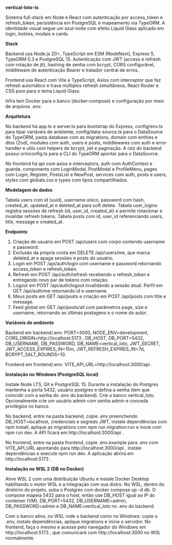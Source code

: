 **vertical-loto-ts**

Sistema full-stack em Node e React com autenticação por access_token e refresh_token, persistência em PostgreSQL e mapeamento via TypeORM. A identidade visual segue um azul-noite com efeito Liquid Glass aplicado em login, botões, modais e cards.

**Stack**

Backend usa Node.js 20+, TypeScript em ESM (NodeNext), Express 5, TypeORM 0.3 e PostgreSQL 15. Autenticação com JWT (access e refresh com rotação de jti), hashing de senha com bcrypt, CORS configurável, middleware de autenticação Bearer e tratador central de erros.

Frontend usa React com Vite e TypeScript, Axios com interceptor que faz refresh automático e trava múltiplos refresh simultâneos, React Router e CSS puro para o tema Liquid Glass.

Infra tem Docker para o banco (docker-compose) e configuração por meio de arquivos .env.

**Arquitetura**

No backend há app.ts e server.ts para bootstrap do Express, config/env.ts para tipar variáveis de ambiente, config/data-source.ts para o DataSource do TypeORM, pasta database com as migrations, domain com entities e dtos (Zod), modules com auth, users e posts, middlewares com auth e error handler e utils com helpers de bcrypt, jwt e paginação. A raiz do backend possui ormconfig.ts para a CLI do TypeORM apontar para o DataSource.

No frontend há api com axios e interceptors, auth com AuthContext e guarda, components com LoginModal, PostModal e ProfileMenu, pages com Login, Register, PostsList e NewPost, services com auth, posts e users, styles com globals.css e types com tipos compartilhados.

**Modelagem de dados**

Tabela users com id (uuid), username único, password com hash, created_at, updated_at e deleted_at para soft delete. Tabela user_logins registra sessões de refresh (id, user_id, created_at) e permite rotacionar e invalidar refresh tokens. Tabela posts com id, user_id referenciando users, title, message e created_at.

**Endpoints**

1. Criação de usuário em POST /api/users com corpo contendo username e password.
2. Exclusão da própria conta em DELETE /api/users/me, que marca deleted_at e apaga sessões e posts do usuário. 
3. Login em POST /api/auth/login com username e password retornando access_token e refresh_token. 
4. Refresh em POST /api/auth/refresh recebendo o refresh_token e entregando novo par de tokens com rotação. 
5. Logout em POST /api/auth/logout invalidando a sessão atual. Perfil em GET /api/auth/me retornando id e username. 
6. Meus posts em GET /api/posts e criação em POST /api/posts com title e message. 
7. Feed global em GET /api/posts/all com parâmetros page, size e username, retornando as últimas postagens e o nome do autor.

**Variáveis de ambiente**

Backend em backend/.env: PORT=3000, NODE_ENV=development, CORS_ORIGIN=http://localhost:5173
, DB_HOST, DB_PORT=5432, DB_USERNAME, DB_PASSWORD, DB_NAME=vertical_loto, JWT_SECRET, JWT_ACCESS_EXPIRES_IN=15m, JWT_REFRESH_EXPIRES_IN=7d, BCRYPT_SALT_ROUNDS=10.

Frontend em frontend/.env: VITE_API_URL=http://localhost:3000/api
.

**Instalação no Windows (PostgreSQL local)**

Instale Node LTS, Git e PostgreSQL 15. Durante a instalação do Postgres mantenha a porta 5432, usuário postgres e defina a senha (tem que coincidir com a senha do .env do backend). Crie o banco vertical_loto. Opcionalmente crie um usuário admin com senha admin e conceda privilégios no banco.

No backend, entre na pasta backend, copie .env preenchendo DB_HOST=localhost, credenciais e segredo JWT, instale dependências com npm install, aplique as migrations com npm run migration:run e inicie com npm run dev. A API ficará em http://localhost:3000/api
.

No frontend, entre na pasta frontend, copie .env.example para .env com VITE_API_URL apontando para http://localhost:3000/api
, instale dependências e execute npm run dev. A aplicação abrirá em http://localhost:5173
.

**Instalação no WSL 2 (DB no Docker)**

Ative WSL 2 com uma distribuição Ubuntu e instale Docker Desktop habilitando o motor WSL e a integração com sua distro. No WSL, dentro do diretório do projeto, suba o Postgres com docker compose up -d db. O compose mapeia 5432 para o host, então use DB_HOST igual ao IP do conteiner (VM), DB_PORT=5432, DB_USERNAME=admin, DB_PASSWORD=admin e DB_NAME=vertical_loto no .env do backend. 

Com o banco ativo, no WSL rode o backend como no Windows: copie o .env, instale dependências, aplique migrations e inicie o servidor. No frontend, faça o mesmo e acesse pelo navegador do Windows em http://localhost:5173
, que comunicará com http://localhost:3000
no WSL normalmente.

